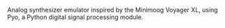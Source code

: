 Analog synthesizer emulator inspired by the Minimoog Voyager XL, using Pyo, a Python digital signal processing module.